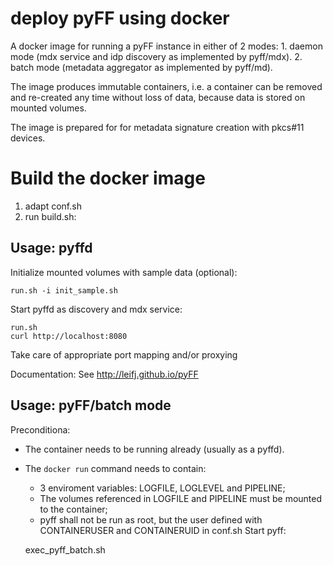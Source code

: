 # deploy pyFF using docker 

A docker image for running a pyFF instance in either of 2 modes:
    1. daemon mode (mdx service and idp discovery as implemented by pyff/mdx).
    2. batch mode (metadata aggregator as implemented by pyff/md).

The image produces immutable containers, i.e. a container can be removed and re-created
any time without loss of data, because data is stored on mounted volumes.

The image is prepared for for metadata signature creation with pkcs#11 devices.

# Build the docker image
1. adapt conf.sh
2. run build.sh: 


## Usage: pyffd
Initialize mounted volumes with sample data (optional):
    
    run.sh -i init_sample.sh

Start pyffd as discovery and mdx service:

    run.sh
    curl http://localhost:8080
    
Take care of appropriate port mapping and/or proxying

Documentation: See http://leifj.github.io/pyFF


## Usage: pyFF/batch mode
Preconditiona: 
* The container needs to be running already (usually as a pyffd). 
* The `docker run` command needs to contain:
    * 3 enviroment variables: LOGFILE, LOGLEVEL and PIPELINE;
    * The volumes referenced in LOGFILE and PIPELINE must be mounted to the container;
    * pyff shall not be run as root, but the user defined with CONTAINERUSER and CONTAINERUID in
      conf.sh
Start pyff:
 
    exec_pyff_batch.sh 
    